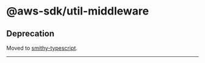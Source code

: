 # @aws-sdk/util-middleware

## Deprecation

Moved to [smithy-typescript](https://github.com/awslabs/smithy-typescript/tree/main/packages).

----